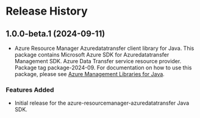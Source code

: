 # Release History

## 1.0.0-beta.1 (2024-09-11)

- Azure Resource Manager Azuredatatransfer client library for Java. This package contains Microsoft Azure SDK for Azuredatatransfer Management SDK. Azure Data Transfer service resource provider. Package tag package-2024-09. For documentation on how to use this package, please see [Azure Management Libraries for Java](https://aka.ms/azsdk/java/mgmt).
### Features Added

- Initial release for the azure-resourcemanager-azuredatatransfer Java SDK.
